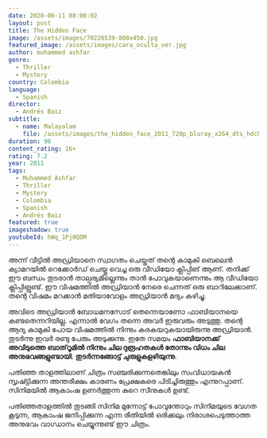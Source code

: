 ```yaml
---
date: 2020-06-11 08:00:02
layout: post
title: The Hidden Face
image: /assets/images/70226539-800x450.jpg
featured_image: /assets/images/cara_oculta_ver.jpg
author: muhammed ashfar
genre:
  - Thriller
  - Mystery
country: Colombia
language:
  - Spanish
director:
  - Andrés Baiz
subtitle:
  - name: Malayalam
    file: /assets/images/the_hidden_face_2011_720p_bluray_x264_dts_hdchina_english_srt.srt
duration: 96
content_rating: 16+
rating: 7.2
year: 2011
tags:
  - Muhammed Ashfar
  - Thriller
  - Mystery
  - Colombia
  - Spanish
  - Andrés Baiz
featured: true
imageshadow: true
youtubeId: hWq_1Pj0QDM
---
```

അന്ന് വീട്ടിൽ അഡ്രിയാനെ സ്വാഗതം ചെയ്തത് തന്റെ കാമുകി ബെലെൻ ക്യാമറയിൽ റെക്കോർഡ് ചെയ്തു വെച്ച ഒരു വീഡിയോ ക്ലിപ്പിങ് ആണ്. തനിക്ക് ഈ ബന്ധം തുടരാൻ താല്പര്യമില്ലെന്നും താൻ പോവുകയാണെന്നും ആ വീഡിയോ ക്ലിപ്പിങ്ലുണ്ട്. ഈ വിഷമത്തിൽ അഡ്രിയാൻ നേരെ ചെന്നത് ഒരു ബാറിലേക്കാണ്. തന്റെ വിഷമം മറക്കാൻ മതിയാവോളം അഡ്രിയാൻ മദ്യം കഴിച്ചു.

അവിടെ അഡ്രിയാൻ ബോധമനസോട് തെന്നെയാണോ ഫാബിയാനയെ കണ്ടതെന്നറിയില്ല. എന്നാൽ വേഗം തന്നെ അവർ ഇരുവരും അടുത്തു. തന്റെ ആദ്യ കാമുകി പോയ വിഷമത്തിൽ നിന്നും കരകയറുകയായിരുന്നു അഡ്രിയാൻ. തുടർന്നു ഇവർ രണ്ടു പേരും അടുക്കുന്നു. ഇതേ സമയം **ഫാബിയാനക്ക് അവിടുത്തെ ബാത്‌റൂമിൽ നിന്നും ചില ദുരൂഹതകൾ തോന്നും വിധം ചില അനുഭവങ്ങളുണ്ടായി**. **തുടർന്നങ്ങോട്ട് ചുരുളുകളഴിയുന്നു**.

പതിഞ്ഞ താളത്തിലാണ് ചിത്രം സഞ്ചരിക്കുന്നതെങ്കിലും സംവിധായകൻ സൃഷ്ട്ടിക്കുന്ന അന്തരീക്ഷം കാരണം പ്രേക്ഷകരെ പിടിച്ചിരുത്തും എന്നുറപ്പാണ്. സിനിമയിൽ ആകാംഷ ഉണർത്തുന്ന കുറെ സീനുകൾ ഉണ്ട്.

പതിഞ്ഞതാളത്തിൽ തുടങ്ങി സിനിമ മുന്നോട്ട് പോവുന്തോറും സിനിമയുടെ വേഗത കൂടുന്ന, ആകാംഷ ജനിപ്പിക്കുന്ന എന്ന രീതിയിൽ ഒരിക്കലും നിരാശപെടുത്താത്ത അനുഭവം വാഗ്ധാനം ചെയ്യുന്നുണ്ട് ഈ ചിത്രം.
